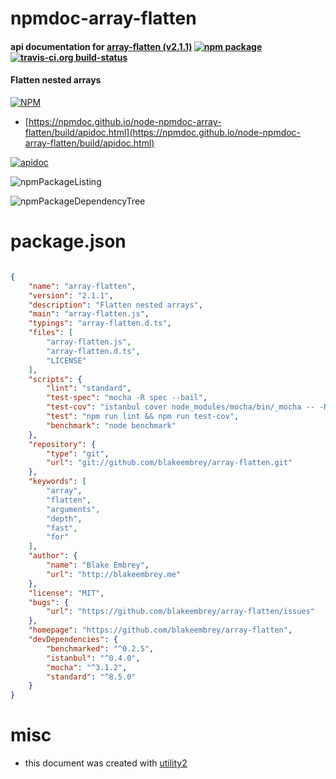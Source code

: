 # npmdoc-array-flatten

#### api documentation for  [array-flatten (v2.1.1)](https://github.com/blakeembrey/array-flatten)  [![npm package](https://img.shields.io/npm/v/npmdoc-array-flatten.svg?style=flat-square)](https://www.npmjs.org/package/npmdoc-array-flatten) [![travis-ci.org build-status](https://api.travis-ci.org/npmdoc/node-npmdoc-array-flatten.svg)](https://travis-ci.org/npmdoc/node-npmdoc-array-flatten)

#### Flatten nested arrays

[![NPM](https://nodei.co/npm/array-flatten.png?downloads=true&downloadRank=true&stars=true)](https://www.npmjs.com/package/array-flatten)

- [https://npmdoc.github.io/node-npmdoc-array-flatten/build/apidoc.html](https://npmdoc.github.io/node-npmdoc-array-flatten/build/apidoc.html)

[![apidoc](https://npmdoc.github.io/node-npmdoc-array-flatten/build/screenCapture.buildCi.browser.%252Ftmp%252Fbuild%252Fapidoc.html.png)](https://npmdoc.github.io/node-npmdoc-array-flatten/build/apidoc.html)

![npmPackageListing](https://npmdoc.github.io/node-npmdoc-array-flatten/build/screenCapture.npmPackageListing.svg)

![npmPackageDependencyTree](https://npmdoc.github.io/node-npmdoc-array-flatten/build/screenCapture.npmPackageDependencyTree.svg)



# package.json

```json

{
    "name": "array-flatten",
    "version": "2.1.1",
    "description": "Flatten nested arrays",
    "main": "array-flatten.js",
    "typings": "array-flatten.d.ts",
    "files": [
        "array-flatten.js",
        "array-flatten.d.ts",
        "LICENSE"
    ],
    "scripts": {
        "lint": "standard",
        "test-spec": "mocha -R spec --bail",
        "test-cov": "istanbul cover node_modules/mocha/bin/_mocha -- -R spec --bail",
        "test": "npm run lint && npm run test-cov",
        "benchmark": "node benchmark"
    },
    "repository": {
        "type": "git",
        "url": "git://github.com/blakeembrey/array-flatten.git"
    },
    "keywords": [
        "array",
        "flatten",
        "arguments",
        "depth",
        "fast",
        "for"
    ],
    "author": {
        "name": "Blake Embrey",
        "url": "http://blakeembrey.me"
    },
    "license": "MIT",
    "bugs": {
        "url": "https://github.com/blakeembrey/array-flatten/issues"
    },
    "homepage": "https://github.com/blakeembrey/array-flatten",
    "devDependencies": {
        "benchmarked": "^0.2.5",
        "istanbul": "^0.4.0",
        "mocha": "^3.1.2",
        "standard": "^8.5.0"
    }
}
```



# misc
- this document was created with [utility2](https://github.com/kaizhu256/node-utility2)
